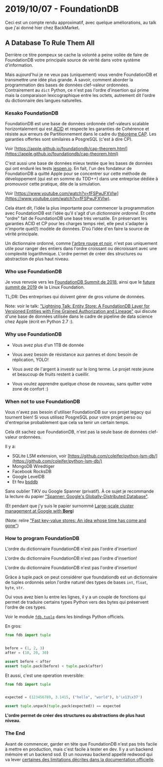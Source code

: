 # 2019/10/07 - FoundationDB

Ceci est un compte rendu approximatif, avec quelque améliorations, au
talk que j'ai donné hier chez BackMarket.

## A Database To Rule Them All

Derrière ce titre pompeux se cache la volonté a peine voilée de faire
de FoundationDB votre principale source de vérité dans votre système
d'information.

Mais aujourd'hui je ne veux pas (uniquement) vous vendre FoundationDB
et transmettre une idée plus grande. À savoir, comment aborder la
programmation des bases de données clef-valeur
ordonnées. Contrairement au `dict` Python, ce n'est pas l'ordre
d'insertion qui prime mais la comparaison lexicographique entre les
octets, autrement dit l'ordre du dictionnaire des langues naturelles.

### Kesako FoundationDB

FoundationDB est une base de données ordonnée clef-valeurs scalable
horizontalement qui est
[ACID](https://fr.wikipedia.org/wiki/Propri%C3%A9t%C3%A9s_ACID) et
respecte les garanties de Cohérence et résiste aux erreurs de
Partitionnement dans le cadre du [théorème
CAP](https://fr.wikipedia.org/wiki/Th%C3%A9or%C3%A8me_CAP). Les
garanties offertes sont similaires a PosgreSQL (c'est à dire CP).

Voir
[https://apple.github.io/foundationdb/cap-theorem.html](https://apple.github.io/foundationdb/cap-theorem.html)

C'est aussi une base de données mieux testée que les bases de données
qui ont enduré les tests [jespen.io](https://jepsen.io/). En fait,
l'un des fondateur de FoundationDB a quitté Apple pour se concentrer
sur cette méthode de développement (qui est en somme du TDD++) dans
une entreprise dédiée à promouvoir cette pratique, dite de la
simulation.

Voir
[https://www.youtube.com/watch?v=fFSPwJFXVlw](https://www.youtube.com/watch?v=fFSPwJFXVlw).

Cela étant dit, l’idée la plus importante pour commencer la
programmation avec FoundationDB est l’idée qu'il s'agit d'un
_dictionnaire ordonné_. Et cette "ordre" fait de FoundationDB une base
très versatile. En préservant les garanties ACID et CP pour les
charges temps réel, elle peut s'adapter à n'importe quel(!) modèle de
données. D’où l’idée d'en faire la source de vérité principale.

Un dictionnaire ordonné, comme [l'arbre rouge et
noir](https://fr.wikipedia.org/wiki/Arbre_bicolore), n'est pas
uniquement utile pour ranger des entiers dans l'ordre croissant ou
décroissant avec une complexité logarithmique. L'ordre permet de créer
des structures ou abstraction de plus haut niveau.

### Who use FoundationDB

Je vous renvoie vers les [FoundationDB Summit de
2018](https://www.youtube.com/playlist?list=PLbzoR-pLrL6q7uYN-94-p_-Q3hyAmpI7o),
ainsi que le [future summit de
2019](https://forums.foundationdb.org/t/foundationdb-summit-2019/1636?u=amirouche)
de la Linux Foundation.

TL;DR: Des entreprises qui doivent gérer de gros volume de données.

Note: voir le talk: ["Lightning Talk: Entity Store: A FoundationDB
Layer for Versioned Entities with Fine Grained Authorization and
Lineage"](https://www.youtube.com/watch?v=16uU_Aaxp9Y&list=PLbzoR-pLrL6q7uYN-94-p_-Q3hyAmpI7o&index=2&t=0s)
qui discute d'une base de données utilisée dans le cadre de pipeline
de data science chez Apple (écrit en Python 2.7 :).

### Why use FoundationDB

*   Vous avez plus d'un 1TB de donnée

*   Vous avez besoin de résistance aux pannes et donc besoin de réplication, YOLO!

*   Vous avez de l'argent à investir sur le long terme. Le projet reste jeune et beaucoup de fruits restent à cueillir.

*   Vous voulez apprendre quelque chose de nouveau, sans quitter votre zone de confort :)

### When not to use FoundationDB

Vous n'avez pas besoin d'utiliser FoundationDB sur vos projet legacy
qui tournent bien! Si vous utilisez PosgreSQL pour votre projet perso
ou d'entreprise probablement que cela va tenir un certain temps.

Cela dit sachez que FoundationDB, n'est pas la seule base de données
clef-valeur ordonnées.

Il y a:

*   SQLite LSM extension, voir [https://github.com/coleifer/python-lsm-db/](https://github.com/coleifer/python-lsm-db/)
*   MongoDB Wiredtiger
*   Facebook RocksDB
*   Google LevelDB
*   Et feu [bsddb](https://docs.python.org/2/library/bsddb.html)

Sans oublier TiKV ou Google Spanner (privatif). À ce sujet je
recommande la lecture du papier ["Spanner: Google's
Globally-Distributed
Database"](https://ai.google/research/pubs/pub39966).

(Et pendant que j'y suis le papier surnommé [Large-scale cluster
management at Google with
**Borg**](https://ai.google/research/pubs/pub43438))

(Note: relire ["Fast key-value stores: An idea whose time has come and
gone"](https://ai.google/research/pubs/pub48030))

### How to program FoundationDB

L'ordre du dictionnaire FoundationDB n'est pas l'ordre d'insertion!

L'ordre du dictionnaire FoundationDB n'est pas l'ordre d'insertion!

L'ordre du dictionnaire FoundationDB n'est pas l'ordre d'insertion!

Grâce à tuple.pack on peut considérer que foundationdb est un
dictionnaire de tuples ordonnés selon l'ordre naturel des types de
bases `int`, `float`, `byte`, `str`.

Oui vous avez bien lu entre les lignes, il y a un couple de fonctions
qui permet de traduire certains types Python vers des bytes qui
préservent l'ordre de ces types.

Voir le module
[`fdb.tuple`](https://github.com/apple/foundationdb/blob/master/bindings/python/fdb/tuple.py#L21)
dans les bindings Python officiels.

En gros:

```python
from fdb import tuple


before = (1, 2, 3)
after = (10, 20, 30)

assert before < after
assert tuple.pack(before) < tuple.pack(after)
```

Et aussi, c'est une operation reversible:

```python
from fdb import tuple


expected = (123456789, 3.1415, ("hello", "world"), b'\x13\x37')

assert tuple.unpack(tuple.pack(expected)) == expected
```

**L'ordre permet de créer des structures ou abstractions de plus haut niveau.**

### The End

Avant de commencer, garder en tête que FoundationDB n'est pas très
facile à mettre en production, mais c'est facile à tester en dev. Il y
a un backend mémoire et un backend ssd. Et un nouveau backend appellé
redwood qui va lever [certaines des limitations décrites dans la
documentation
officielle](https://apple.github.io/foundationdb/known-limitations.html#known-limitations).
